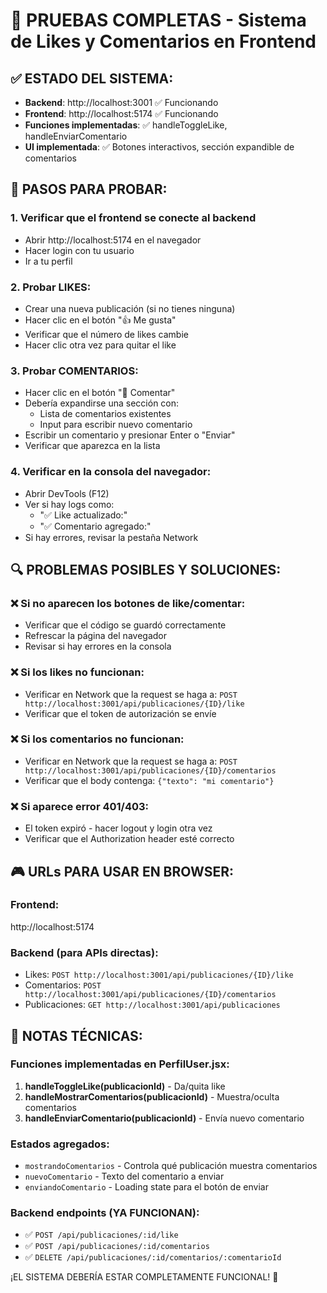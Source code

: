 # 🎯 PRUEBAS COMPLETAS - Sistema de Likes y Comentarios en Frontend

## ✅ ESTADO DEL SISTEMA:

- **Backend**: http://localhost:3001 ✅ Funcionando
- **Frontend**: http://localhost:5174 ✅ Funcionando
- **Funciones implementadas**: ✅ handleToggleLike, handleEnviarComentario
- **UI implementada**: ✅ Botones interactivos, sección expandible de comentarios

## 🧪 PASOS PARA PROBAR:

### 1. Verificar que el frontend se conecte al backend

- Abrir http://localhost:5174 en el navegador
- Hacer login con tu usuario
- Ir a tu perfil

### 2. Probar LIKES:

- Crear una nueva publicación (si no tienes ninguna)
- Hacer clic en el botón "👍 Me gusta"
- Verificar que el número de likes cambie
- Hacer clic otra vez para quitar el like

### 3. Probar COMENTARIOS:

- Hacer clic en el botón "💬 Comentar"
- Debería expandirse una sección con:
  - Lista de comentarios existentes
  - Input para escribir nuevo comentario
- Escribir un comentario y presionar Enter o "Enviar"
- Verificar que aparezca en la lista

### 4. Verificar en la consola del navegador:

- Abrir DevTools (F12)
- Ver si hay logs como:
  - "✅ Like actualizado:"
  - "✅ Comentario agregado:"
- Si hay errores, revisar la pestaña Network

## 🔍 PROBLEMAS POSIBLES Y SOLUCIONES:

### ❌ Si no aparecen los botones de like/comentar:

- Verificar que el código se guardó correctamente
- Refrescar la página del navegador
- Revisar si hay errores en la consola

### ❌ Si los likes no funcionan:

- Verificar en Network que la request se haga a:
  `POST http://localhost:3001/api/publicaciones/{ID}/like`
- Verificar que el token de autorización se envíe

### ❌ Si los comentarios no funcionan:

- Verificar en Network que la request se haga a:
  `POST http://localhost:3001/api/publicaciones/{ID}/comentarios`
- Verificar que el body contenga: `{"texto": "mi comentario"}`

### ❌ Si aparece error 401/403:

- El token expiró - hacer logout y login otra vez
- Verificar que el Authorization header esté correcto

## 🎮 URLs PARA USAR EN BROWSER:

### Frontend:

http://localhost:5174

### Backend (para APIs directas):

- Likes: `POST http://localhost:3001/api/publicaciones/{ID}/like`
- Comentarios: `POST http://localhost:3001/api/publicaciones/{ID}/comentarios`
- Publicaciones: `GET http://localhost:3001/api/publicaciones`

## 📝 NOTAS TÉCNICAS:

### Funciones implementadas en PerfilUser.jsx:

1. **handleToggleLike(publicacionId)** - Da/quita like
2. **handleMostrarComentarios(publicacionId)** - Muestra/oculta comentarios
3. **handleEnviarComentario(publicacionId)** - Envía nuevo comentario

### Estados agregados:

- `mostrandoComentarios` - Controla qué publicación muestra comentarios
- `nuevoComentario` - Texto del comentario a enviar
- `enviandoComentario` - Loading state para el botón de enviar

### Backend endpoints (YA FUNCIONAN):

- ✅ `POST /api/publicaciones/:id/like`
- ✅ `POST /api/publicaciones/:id/comentarios`
- ✅ `DELETE /api/publicaciones/:id/comentarios/:comentarioId`

¡EL SISTEMA DEBERÍA ESTAR COMPLETAMENTE FUNCIONAL! 🚀
